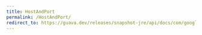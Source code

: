 ```yaml
---
title: HostAndPort
permalink: /HostAndPort/
redirect_to: https://guava.dev/releases/snapshot-jre/api/docs/com/google/common/net/HostAndPort.html
---
```


